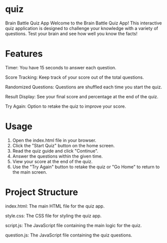 # quiz
Brain Battle Quiz App
Welcome to the Brain Battle Quiz App! This interactive quiz application is designed to challenge your knowledge with a variety of questions. Test your brain and see how well you know the facts!


# Features

Timer: You have 15 seconds to answer each question.

Score Tracking: Keep track of your score out of the total questions.

Randomized Questions: Questions are shuffled each time you start the quiz.

Result Display: See your final score and percentage at the end of the quiz.

Try Again: Option to retake the quiz to improve your score.


# Usage

1. Open the index.html file in your browser.
2. Click the "Start Quiz" button on the home screen.
3. Read the quiz guide and click "Continue".
4. Answer the questions within the given time.
5. View your score at the end of the quiz.
6. Use the "Try Again" button to retake the quiz or "Go Home" to return to the main screen.


# Project Structure
index.html: The main HTML file for the quiz app.

style.css: The CSS file for styling the quiz app.

script.js: The JavaScript file containing the main logic for the quiz.

question.js: The JavaScript file containing the quiz questions.
